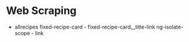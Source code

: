 # Web Scraping

- allrecipes fixed-recipe-card
        - fixed-recipe-card__title-link ng-isolate-scope
        - link 
